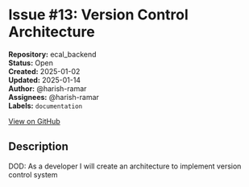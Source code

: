 # Issue #13: Version Control Architecture

**Repository:** ecal_backend  
**Status:** Open  
**Created:** 2025-01-02  
**Updated:** 2025-01-14  
**Author:** @harish-ramar  
**Assignees:** @harish-ramar  
**Labels:** `documentation`  

[View on GitHub](https://github.com/Simtestlab/ecal_backend/issues/13)

## Description

DOD: As a developer I will create an architecture to implement version control system